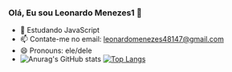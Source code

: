 ### Olá, Eu sou Leonardo Menezes1 👋

- 🌱 Estudando JavaScript                        
- 📫 Contate-me no email: leonardomenezes48147@gmail.com
- 😄 Pronouns: ele/dele
- ![Anurag's GitHub stats](https://github-readme-stats.vercel.app/api?username=anuraghazra&show_icons=true&theme=merko)
[![Top Langs](https://github-readme-stats.vercel.app/api/top-langs/?username=anuraghazra)](https://github.com/anuraghazra/github-readme-stats)

